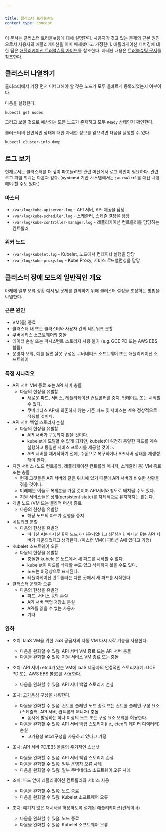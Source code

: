 ```yaml
---


title: 클러스터 트러블슈팅
content_type: concept
---
```


<!-- overview -->

이 문서는 클러스터 트러블슈팅에 대해 설명한다. 사용자가 겪고 있는 문제의 근본 원인으로서 사용자의 애플리케이션을 
이미 배제했다고 가정한다.
애플리케이션 디버깅에 대한 팁은 [애플리케이션 트러블슈팅 가이드](/docs/tasks/debug-application-cluster/debug-application/)를 참조한다.
자세한 내용은 [트러블슈팅 문서](/ko/docs/tasks/debug-application-cluster/troubleshooting/)를 참조한다.

<!-- body -->

## 클러스터 나열하기

클러스터에서 가장 먼저 디버그해야 할 것은 노드가 모두 올바르게 등록되었는지 여부이다.

다음을 실행한다.

```shell
kubectl get nodes
```

그리고 보일 것으로 예상되는 모든 노드가 존재하고 모두 `Ready` 상태인지 확인한다.

클러스터의 전반적인 상태에 대한 자세한 정보를 얻으려면 다음을 실행할 수 있다.

```shell
kubectl cluster-info dump
```
## 로그 보기

현재로서는 클러스터를 더 깊이 파고들려면 관련 머신에서 로그 확인이 필요하다. 관련 로그 파일 
위치는 다음과 같다. (systemd 기반 시스템에서는 `journalctl`을 대신 사용해야 할 수도 있다.)

### 마스터

   * `/var/log/kube-apiserver.log` - API 서버, API 제공을 담당
   * `/var/log/kube-scheduler.log` - 스케줄러, 스케줄 결정을 담당
   * `/var/log/kube-controller-manager.log` - 레플리케이션 컨트롤러를 담당하는 컨트롤러

### 워커 노드

   * `/var/log/kubelet.log` - Kubelet, 노드에서 컨테이너 실행을 담당
   * `/var/log/kube-proxy.log` - Kube Proxy, 서비스 로드밸런싱을 담당

## 클러스터 장애 모드의 일반적인 개요

아래에 일부 오류 상황 예시 및 문제를 완화하기 위해 클러스터 설정을 조정하는 방법을 나열한다.

### 근본 원인

  - VM(들) 종료
  - 클러스터 내 또는 클러스터와 사용자 간의 네트워크 분할
  - 쿠버네티스 소프트웨어의 충돌
  - 데이터 손실 또는 퍼시스턴트 스토리지 사용 불가 (e.g. GCE PD 또는 AWS EBS 볼륨)
  - 운영자 오류, 예를 들면 잘못 구성된 쿠버네티스 소프트웨어 또는 애플리케이션 소프트웨어

### 특정 시나리오

  - API 서버 VM 종료 또는 API 서버 충돌
    - 다음의 현상을 유발함
      - 새로운 파드, 서비스, 레플리케이션 컨트롤러를 중지, 업데이트 또는 시작할 수 없다.
      -  쿠버네티스 API에 의존하지 않는 기존 파드 및 서비스는 계속 정상적으로 작동할 것이다.
  - API 서버 백업 스토리지 손실
    - 다음의 현상을 유발함
      - API 서버가 구동되지 않을 것이다.
      - kubelet에 도달할 수 없게 되지만, kubelet이 여전히 동일한 파드를 계속 실행하고 동일한 서비스 프록시를 제공할 것이다.
      - API 서버를 재시작하기 전에, 수동으로 복구하거나 API서버 상태를 재생성해야 한다.
  - 지원 서비스 (노드 컨트롤러, 레플리케이션 컨트롤러 매니저, 스케쥴러 등) VM 종료 또는 충돌
    - 현재 그것들은 API 서버와 같은 위치에 있기 때문에 API 서버와 비슷한 상황을 겪을 것이다.
    - 미래에는 이들도 복제본을 가질 것이며 API서버와 별도로 배치될 수도 있다.
    - 지원 서비스들은 상태(persistent state)를 자체적으로 유지하지는 않는다.
  - 개별 노드 (VM 또는 물리적 머신) 종료
    - 다음의 현상을 유발함
      - 해당 노드의 파드가 실행을 중지
  - 네트워크 분할
    - 다음의 현상을 유발함
      - 파티션 A는 파티션 B의 노드가 다운되었다고 생각한다. 파티션 B는 API 서버가 다운되었다고 생각한다. (마스터 VM이 파티션 A에 있다고 가정)
  - Kubelet 소프트웨어 오류
    - 다음의 현상을 유발함
      - 충돌한 kubelet은 노드에서 새 파드를 시작할 수 없다.
      - kubelet이 파드를 삭제할 수도 있고 삭제하지 않을 수도 있다.
      - 노드는 비정상으로 표시된다.
      - 레플리케이션 컨트롤러는 다른 곳에서 새 파드를 시작한다.
  - 클러스터 운영자 오류
    - 다음의 현상을 유발함
      - 파드, 서비스 등의 손실
      - API 서버 백업 저장소 분실
      - API를 읽을 수 없는 사용자
      - 기타

### 완화

- 조치: IaaS VM을 위한 IaaS 공급자의 자동 VM 다시 시작 기능을 사용한다.
  - 다음을 완화할 수 있음: API 서버 VM 종료 또는 API 서버 충돌
  - 다음을 완화할 수 있음: 지원 서비스 VM 종료 또는 충돌

- 조치: API 서버+etcd가 있는 VM에 IaaS 제공자의 안정적인 스토리지(예: GCE PD 또는 AWS EBS 볼륨)를 사용한다.
  - 다음을 완화할 수 있음: API 서버 백업 스토리지 손실

- 조치: [고가용성](/docs/setup/production-environment/tools/kubeadm/high-availability/) 구성을 사용한다.
  - 다음을 완화할 수 있음: 컨트롤 플레인 노드 종료 또는 컨트롤 플레인 구성 요소(스케줄러, API 서버, 컨트롤러 매니저) 충돌
    - 동시에 발생하는 하나 이상의 노드 또는 구성 요소 오류를 허용한다.
  - 다음을 완화할 수 있음: API 서버 백업 스토리지(i.e., etcd의 데이터 디렉터리) 손실
    - 고가용성 etcd 구성을 사용하고 있다고 가정

- 조치: API 서버 PD/EBS 볼륨의 주기적인 스냅샷
  - 다음을 완화할 수 있음: API 서버 백업 스토리지 손실
  - 다음을 완화할 수 있음: 일부 운영자 오류 사례
  - 다음을 완화할 수 있음: 일부 쿠버네티스 소프트웨어 오류 사례

- 조치: 파드 앞에 레플리케이션 컨트롤러와 서비스 사용
  - 다음을 완화할 수 있음: 노드 종료
  - 다음을 완화할 수 있음: Kubelet 소프트웨어 오류

- 조치: 예기치 않은 재시작을 허용하도록 설계된 애플리케이션(컨테이너)
  - 다음을 완화할 수 있음: 노드 종료
  - 다음을 완화할 수 있음: Kubelet 소프트웨어 오류



